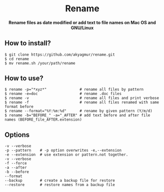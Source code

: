 <h1 align="center">Rename<br></h1>

<h4 align="center">Rename files as date modified or add text to file names on Mac OS and GNU/Linux</h4>

## How to install?

```
$ git clone https://github.com/akyagmur/rename.git
$ cd rename
$ mv rename.sh /your/path/rename
```

## How to use?

```
$ rename -p="*xyz*"               # rename all files by pattern
$ rename -e=doc                   # rename .doc files
$ rename -v                       # rename all files and print verbose
$ rename -f                       # rename all files renamed with same format before
$ rename --format="%Y:%m:%d"      # rename by given pattern (Y/m/d)
$ rename -b="BEFORE_" -a="_AFTER" # add text before and after file names (BEFORE_file_AFTER.extension)
```

## Options

```
-v --verbose 
-p --pattern    # -p option overwrites -e,--extension
-e --extension  # use extension or pattern.not together.
-v --verbose
-f --force
-a --after      
-b --before     
--format		
--backup 		# create a backup file for restore
--restore 		# restore names from a backup file
```
